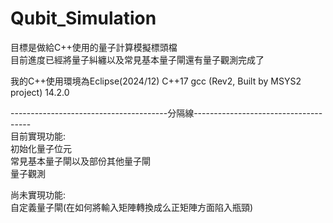 # Qubit_Simulation
目標是做給C++使用的量子計算模擬標頭檔  
目前進度已經將量子糾纏以及常見基本量子閘還有量子觀測完成了

我的C++使用環境為Eclipse(2024/12) C++17 gcc (Rev2, Built by MSYS2 project) 14.2.0

---------------------------------------分隔線-------------------------------------  
目前實現功能:  
初始化量子位元  
常見基本量子閘以及部份其他量子閘  
量子觀測  

尚未實現功能:  
自定義量子閘(在如何將輸入矩陣轉換成么正矩陣方面陷入瓶頸)  
